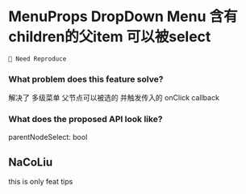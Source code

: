 # MenuProps DropDown Menu 含有children的父item 可以被select

`🤔 Need Reproduce`

### What problem does this feature solve?

解决了 多级菜单 父节点可以被选的 并触发传入的 onClick callback

### What does the proposed API look like?

parentNodeSelect: bool

<!-- generated by ant-design-issue-helper. DO NOT REMOVE -->

## NaCoLiu

this is only feat tips
